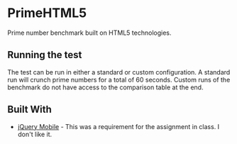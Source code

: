 # PrimeHTML5

Prime number benchmark built on HTML5 technologies. 

## Running the test

The test can be run in either a standard or custom configuration.  A standard run will crunch prime numbers for a total of 60 seconds.  Custom runs of the benchmark do not have access to the comparison table at the end.  

## Built With

* [jQuery Mobile](http://jquerymobile.com) - This was a requirement for the assignment in class.  I don't like it. 